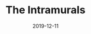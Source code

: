 ---
title: "The Intramurals"
show_title_on_cover: true
date: "2019-12-11"
version: 2
volume: 2
issue: 1
category: "Facebook Gallery"
format: "caption-slideshow"
synopsis: "Get to know the favorite intramurals sports of Zene, Zeanne, and their friends!"
modes: [
    {mode_name: "Original", omit_slides: [7, 8]},
    {mode_name: "With Deleted Scenes", omit_slides: [-1]}
]
---